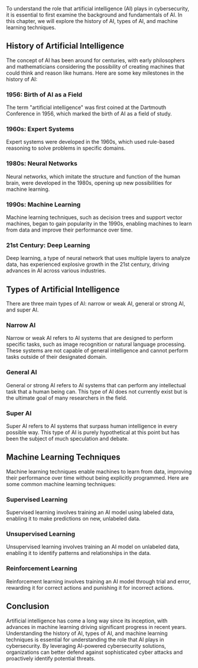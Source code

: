 
To understand the role that artificial intelligence (AI) plays in cybersecurity, it is essential to first examine the background and fundamentals of AI. In this chapter, we will explore the history of AI, types of AI, and machine learning techniques.

History of Artificial Intelligence
----------------------------------

The concept of AI has been around for centuries, with early philosophers and mathematicians considering the possibility of creating machines that could think and reason like humans. Here are some key milestones in the history of AI:

### 1956: Birth of AI as a Field

The term "artificial intelligence" was first coined at the Dartmouth Conference in 1956, which marked the birth of AI as a field of study.

### 1960s: Expert Systems

Expert systems were developed in the 1960s, which used rule-based reasoning to solve problems in specific domains.

### 1980s: Neural Networks

Neural networks, which imitate the structure and function of the human brain, were developed in the 1980s, opening up new possibilities for machine learning.

### 1990s: Machine Learning

Machine learning techniques, such as decision trees and support vector machines, began to gain popularity in the 1990s, enabling machines to learn from data and improve their performance over time.

### 21st Century: Deep Learning

Deep learning, a type of neural network that uses multiple layers to analyze data, has experienced explosive growth in the 21st century, driving advances in AI across various industries.

Types of Artificial Intelligence
--------------------------------

There are three main types of AI: narrow or weak AI, general or strong AI, and super AI.

### Narrow AI

Narrow or weak AI refers to AI systems that are designed to perform specific tasks, such as image recognition or natural language processing. These systems are not capable of general intelligence and cannot perform tasks outside of their designated domain.

### General AI

General or strong AI refers to AI systems that can perform any intellectual task that a human being can. This type of AI does not currently exist but is the ultimate goal of many researchers in the field.

### Super AI

Super AI refers to AI systems that surpass human intelligence in every possible way. This type of AI is purely hypothetical at this point but has been the subject of much speculation and debate.

Machine Learning Techniques
---------------------------

Machine learning techniques enable machines to learn from data, improving their performance over time without being explicitly programmed. Here are some common machine learning techniques:

### Supervised Learning

Supervised learning involves training an AI model using labeled data, enabling it to make predictions on new, unlabeled data.

### Unsupervised Learning

Unsupervised learning involves training an AI model on unlabeled data, enabling it to identify patterns and relationships in the data.

### Reinforcement Learning

Reinforcement learning involves training an AI model through trial and error, rewarding it for correct actions and punishing it for incorrect actions.

Conclusion
----------

Artificial intelligence has come a long way since its inception, with advances in machine learning driving significant progress in recent years. Understanding the history of AI, types of AI, and machine learning techniques is essential for understanding the role that AI plays in cybersecurity. By leveraging AI-powered cybersecurity solutions, organizations can better defend against sophisticated cyber attacks and proactively identify potential threats.
